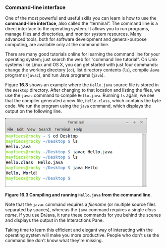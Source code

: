 ###  Command-line interface



One of the most powerful and useful skills you can learn is how to use the **command-line interface**, also called the “terminal”.
The command line is a direct interface to the operating system.
It allows you to run programs, manage files and directories, and monitor system resources.
Many advanced tools, both for software development and general-purpose computing, are available only at the command line.

There are many good tutorials online for learning the command line for your operating system; just search the web for “command line tutorial”.
On Unix systems like Linux and OS X, you can get started with just four commands: change the working directory (`cd`), list directory contents (`ls`), compile Java programs (`javac`), and run Java programs (`java`).

Figure **16.3** shows an example where the `Hello.java` source file is stored in the `Desktop` directory.
After changing to that location and listing the files, we use the `javac` command to compile `Hello.java`.
Running `ls` again, we see that the compiler generated a new file, `Hello.class`, which contains the byte code.
We run the program using the `java` command, which displays the output on the following line.

![Figure 16.3 Compiling and running `Hello.java` from the command line.](figs/terminal.png)

**Figure 16.3 Compiling and running `Hello.java` from the command line.**

Note that the `javac` command requires a *filename* (or multiple source files separated by spaces), whereas the `java` command requires a single *class name*.
If you use DrJava, it runs these commands for you behind the scenes and displays the output in the Interactions Pane.

Taking time to learn this efficient and elegant way of interacting with the operating system will make you more productive.
People who don't use the command line don't know what they're missing.
